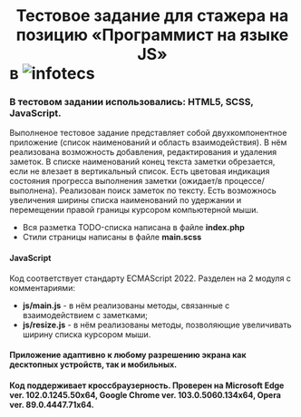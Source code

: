 # <center>Тестовое задание для стажера на позицию «Программист на языке JS»</center> в ![infotecs](https://infotecs.ru/local/templates/inner/images/logo.png)
### В тестовом задании использовались: HTML5, SCSS, JavaScript.
Выполненое тестовое задание представляет собой двухкомпонентное приложение (список наименований и область взаимодействия). 
В нём реализована возможность добавления, редактирования и удаления заметок. В списке наименований конец текста заметки обрезается, если не влезает в вертикальный список.
Есть цветовая индикация состояния прогресса выполнения заметки (ожидает/в процессе/выполнена). Реализован поиск заметок по тексту. Есть возможнось 
увеличения ширины списка наименований по удержании и перемещении правой границы курсором компьютерной мыши.
+ Вся разметка TODO-списка написана в файле **index.php**
+ Стили страницы написаны в файле **main.scss**
#### JavaScript
Код соответствует стандарту ECMAScript 2022.
Разделен на 2 модуля с комментариями:
+ **js/main.js** - в нём реализованы методы, связанные с взаимодействием с заметками;
+ **js/resize.js** - в нём реализованы методы, позволяющие увеличивать ширину списка курсором мыши.
#### Приложение адаптивно к любому разрешению экрана как десктопных устройств, так и мобильных.
#### Код поддерживает кроссбраузерность. Проверен на Microsoft Edge ver. 102.0.1245.50x64, Google Chrome ver. 103.0.5060.134x64, Opera ver. 89.0.4447.71x64.

